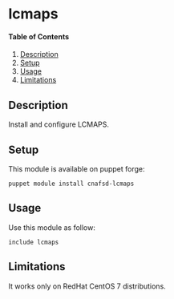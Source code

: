 
# lcmaps

#### Table of Contents

1. [Description](#description)
2. [Setup](#setup)
3. [Usage](#usage)
4. [Limitations](#limitations)

## Description

Install and configure LCMAPS.

## Setup

This module is available on puppet forge:

```
puppet module install cnafsd-lcmaps
```

## Usage

Use this module as follow:

```
include lcmaps
```

## Limitations

It works only on RedHat CentOS 7 distributions.